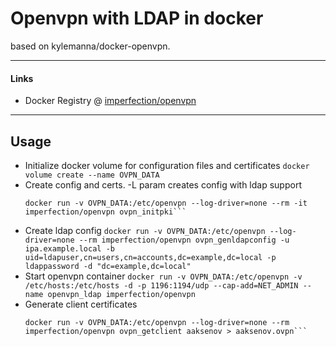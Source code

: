 # Openvpn with LDAP in docker

based on kylemanna/docker-openvpn.
___

#### Links
* Docker Registry @ [imperfection/openvpn](https://hub.docker.com/r/imperfection/openvpn/)
___

## Usage

* Initialize docker volume for configuration files and certificates
  	`docker volume create --name OVPN_DATA`
* Create config and certs. -L param creates config with ldap support
	```docker run -v OVPN_DATA:/etc/openvpn --log-driver=none --rm imperfection/openvpn ovpn_genconfig -L -u udp://VPN.EXAMPLE.LOCAL
	docker run -v OVPN_DATA:/etc/openvpn --log-driver=none --rm -it imperfection/openvpn ovpn_initpki```
* Create ldap config
	```docker run -v OVPN_DATA:/etc/openvpn --log-driver=none --rm imperfection/openvpn ovpn_genldapconfig -u ipa.example.local -b uid=ldapuser,cn=users,cn=accounts,dc=example,dc=local -p ldappassword -d "dc=example,dc=local"```
* Start openvpn container
	```docker run -v OVPN_DATA:/etc/openvpn -v /etc/hosts:/etc/hosts -d -p 1196:1194/udp --cap-add=NET_ADMIN --name openvpn_ldap imperfection/openvpn```
* Generate client certificates
	```docker run -v OVPN_DATA:/etc/openvpn --log-driver=none --rm -it imperfection/openvpn easyrsa build-client-full aaksenov nopass
	docker run -v OVPN_DATA:/etc/openvpn --log-driver=none --rm imperfection/openvpn ovpn_getclient aaksenov > aaksenov.ovpn```

